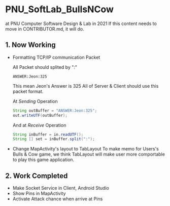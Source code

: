 # PNU_SoftLab_BullsNCow
at PNU Computer Software Design & Lab in 2021
If this content needs to move in CONTRIBUTOR.md, it will do.

## 1. Now Working
- Formatting TCP/IP communication Packet

    All Packet should splited by ":"

    ```
    ANSWER:Jeon:325
    ```

    This mean Jeon's Answer is 325
    All of Server & Client should use this packet format.

    At *Sending* Operation
    ```java
    String outBuffer = "ANSWER:Jeon:325";
    out.writeUTF(outBuffer);
    ```

    And at *Receive* Operation
    ```java
    String inBuffer = in.readUTF();
    String [] set = inBuffer.split(":");
    ```

- Change MapActivity's layout to TabLayout
    To make memo for Users's Bulls & Cow game, we think TabLayout will make user more comportable to play this game application.

## 2. Work Completed
- Make Socket Service in Client, Android Studio
- Show Pins in MapActivity
- Activate Attack chance when arrive at Pins